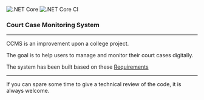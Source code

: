![.NET Core](https://github.com/aditya119/CCMS/workflows/.NET%20Core/badge.svg)
![.NET Core CI](https://github.com/aditya119/CCMS/workflows/.NET%20Core%20CI/badge.svg)

### Court Case Monitoring System

---

CCMS is an improvement upon a college project.

The goal is to help users to manage and monitor their court cases digitally.

The system has been built based on these [Requirements](https://github.com/aditya119/CCMS/blob/master/REQUIREMENTS.md)

---

If you can spare some time to give a technical review of the code, it is always welcome.
